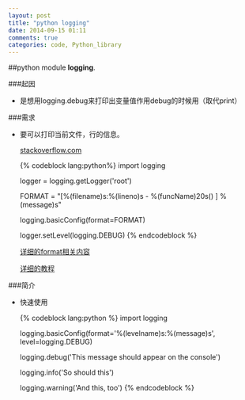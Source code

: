 ```yaml
---
layout: post
title: "python logging"
date: 2014-09-15 01:11
comments: true
categories: code, Python_library
---
```



##python module **logging**.


###起因
* 是想用logging.debug来打印出变量值作用debug的时候用（取代print）


###需求
* 要可以打印当前文件，行的信息。

  [stackoverflow.com](http://stackoverflow.com/questions/10973362/python-logging-function-name-file-name-line-number-using-a-single-file)

  {% codeblock lang:python%}
  import logging

  logger = logging.getLogger('root')

  FORMAT = "[%(filename)s:%(lineno)s - %(funcName)20s() ] %(message)s"

  logging.basicConfig(format=FORMAT)

  logger.setLevel(logging.DEBUG)
  {% endcodeblock %}

  [详细的format相关内容](https://docs.python.org/2/library/logging.html#logrecord-attributes)

  [详细的教程](http://docs.python.org/2/howto/logging.html#logging-basic-tutorial)

###简介

* 快速使用

  {% codeblock lang:python %}
  import logging

  logging.basicConfig(format='%(levelname)s:%(message)s', level=logging.DEBUG)

  logging.debug('This message should appear on the console')

  logging.info('So should this')

  logging.warning('And this, too')
  {% endcodeblock %}